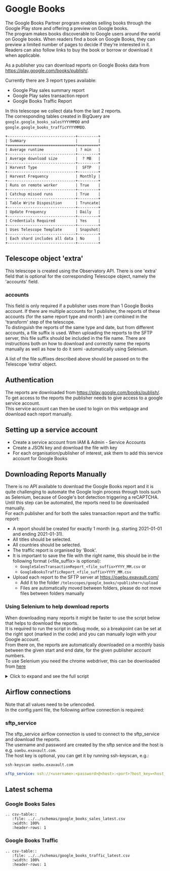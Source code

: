 # Google Books
The Google Books Partner program enables selling books through the Google Play store and offering a preview on Google books.  
The program makes books discoverable to Google users around the world on Google books. When readers find a book on Google Books, they can preview a limited number of pages to decide if they're interested in it. 
Readers can also follow links to buy the book or borrow or download it when applicable.

As a publisher you can download reports on Google Books data from https://play.google.com/books/publish/.  

Currently there are 3 report types available:
- Google Play sales summary report
- Google Play sales transaction report
- Google Books Traffic Report

In this telescope we collect data from the last 2 reports.  
The corresponding tables created in BigQuery are `google.google_books_salesYYYYMMDD` and `google.google_books_trafficYYYYMMDD`.

```eval_rst
+------------------------------+---------+
| Summary                      |         |
+==============================+=========+
| Average runtime              | ? min   |
+------------------------------+---------+
| Average download size        |  ? MB   |
+------------------------------+---------+
| Harvest Type                 |  SFTP   |
+------------------------------+---------+
| Harvest Frequency            | Monthly |
+------------------------------+---------+
| Runs on remote worker        | True    |
+------------------------------+---------+
| Catchup missed runs          | True    |
+------------------------------+---------+
| Table Write Disposition      | Truncate|
+------------------------------+---------+
| Update Frequency             | Daily   |
+------------------------------+---------+
| Credentials Required         | Yes     |
+------------------------------+---------+
| Uses Telescope Template      | Snapshot|
+------------------------------+---------+
| Each shard includes all data | No      |
+------------------------------+---------+
```

## Telescope object 'extra'
This telescope is created using the Observatory API. There is one 'extra' field that is optional for the
 corresponding Telescope object, namely the 'accounts' field.   

### accounts
This field is only required if a publisher uses more than 1 Google Books account. 
If there are multiple accounts for 1 publisher, the reports of these accounts (for the same report type and month
) are combined in the 'transform' step of the telescope.  
To distinguish the reports of the same type and date, but from different accounts, a file suffix is used. 
When uploading the reports to the SFTP server, this file suffix should be included in the file name. 
There are instructions both on how to download and correctly name the reports manually as well as how to do it semi
-automatically using Selenium.

A list of the file suffixes described above should be passed on to the Telescope 'extra' object.

## Authentication
The reports are downloaded from https://play.google.com/books/publish/. To get access to the reports the publisher needs to give access to a google service account.  
This service account can then be used to login on this webpage and download each report manually.

## Setting up a service account  
* Create a service account from IAM & Admin - Service Accounts  
* Create a JSON key and download the file with key  
* For each organisation/publisher of interest, ask them to add this service account for Google Books  

## Downloading Reports Manually
There is no API available to download the Google Books report and it is quite challenging to automate the Google login process through tools such as Selenium, because of Google's bot detection triggering a reCAPTCHA.  
Until this step can be automated, the reports need to be downloaded manually.  
For each publisher and for both the sales transaction report and the traffic report:   
*  A report should be created for exactly 1 month (e.g. starting 2021-01-01 and ending 2021-01-31). 
*  All titles should be selected.
*  All countries should be selected.
*  The traffic report is organised by 'Book'.
*  It is important to save the file with the right name, this should be in the following format (<file_suffix> is optional):  
    *  `GoogleSalesTransactionReport_<file_suffix>YYYY_MM.csv` or
    *  `GoogleBooksTrafficReport_<file_suffix>YYYY_MM.csv`
*  Upload each report to the SFTP server at https://oaebu.exavault.com/
    *   Add it to the folder `/telescopes/google_books/<publisher>/upload`
    *   Files are automatically moved between folders, please do not move files between folders manually

### Using Selenium to help download reports
When downloading many reports it might be faster to use the script below that helps to download the reports.  
It is required to run the script in debug mode, so a breakpoint can be set at the right spot (marked in the code) and
 you can manually login with your Google account.  
From there on, the reports are automatically downloaded on a monthly basis between the given start and end date, for
 the given publisher account numbers.  
To use Selenium you need the chrome webdriver, this can be downloaded from [here](https://chromedriver.chromium.org/downloads)

<details>
    <summary> Click to expand and see the full script </summary>
    
```python
import os
import shutil
import time

import pendulum
from selenium import webdriver


def main():
    """Download Google Books traffic and sales report using Selenium.
    Needs to be run in debug mode, because it requires manual sign in at breakpoint (to avoid bot detection).

    Reports are downloaded at a monthly granularity between the start_date and end_date.
    They are downloaded for each publisher in the 'account_numbers' dict and moved to the corresponding subdirectory
    in the download directory.

    If a publisher has more than 1 account linked a tuple should be used with the publisher name and a file suffix.
    The file suffix will be added to the filepath and is used to distinguish reports from different accounts for
    the same publisher.
    The file suffixes that are used here should be passed on to the telescope 'extra' information as described in the
    docs.

    The traffic report is organised by 'Book'.

    :return: None.
    """

    """ Customise values """
    download_dir = "/path/to/download/dir"
    driver_path = "/path/to/chromedriver"
    # Account numbers can be found in the page path when you are signed in to the google books partner center
    account_numbers = {
        "account_number1": "publisher_name1",
        "account_number2": "publisher_name2",
        "account_number3": ("publisher_name3", "suffix1"),
        "account_number4": ("publisher_name3", "suffix2"),
    }
    start_date = pendulum.datetime(2018, 1, 1)
    end_date = pendulum.now()
    """ Customise values """

    # Set download dir for webdriver
    chrome_options = webdriver.ChromeOptions()
    prefs = {"download.default_directory": download_dir}
    chrome_options.add_experimental_option("prefs", prefs)

    # Initialise webdriver and go to books url to login
    driver = webdriver.Chrome(executable_path=driver_path, chrome_options=chrome_options)
    driver.get("https://play.google.com/books/publish/")

    fmt = "%Y,%-m,%-d"  # <-------- set breakpoint here and manually sign in

    # Create download dir
    if not os.path.exists(download_dir):
        os.mkdir(download_dir)

    # Loop through publishers
    for account_number, publisher in account_numbers.items():
        # Get publisher name and file suffix if given
        if isinstance(publisher, tuple):
            name = publisher[0]
            file_suffix = publisher[1]
        else:
            name = publisher
            file_suffix = ""

        # Create publisher dir
        publisher_dir = os.path.join(download_dir, name)
        if not os.path.exists(publisher_dir):
            os.mkdir(publisher_dir)

        # Loop through months
        period = pendulum.period(start_date, end_date)
        for dt in period.range("months"):
            # Skip month if month is not finished yet
            if dt.end_of("month") >= pendulum.now():
                continue

            # Get start and end date in correct string format
            start = dt.strftime(fmt)
            end = dt.end_of("month").strftime(fmt)

            # Download traffic report
            traffic_report_src = os.path.join(download_dir, "GoogleBooksTrafficReport.csv")
            traffic_report_dst = os.path.join(
                publisher_dir, f'GoogleBooksTrafficReport_{file_suffix}{dt.strftime("%Y_%m")}.csv'
            )
            url = (
                f"https://play.google.com/books/publish/u/2/a/{account_number}/downloadTrafficReport?"
                f"f.req=[[null,{start}],[null,{end}],2,false]"
            )
            download_report(driver, url, traffic_report_src, traffic_report_dst)

            # Download sales report
            sales_report_src = os.path.join(download_dir, "GoogleSalesTransactionReport.csv")
            sales_report_dst = os.path.join(
                publisher_dir,
                f'GoogleSalesTransactionReport_{file_suffix}{dt.strftime("%Y_%m")}.csv',
            )
            url = (
                f"https://play.google.com/books/publish/a/{account_number}/downloadSalesTransactionReport?"
                f"f.req=[[null,{start}],[null,{end}],[],null,null,null,[],[]]"
            )
            download_report(driver, url, sales_report_src, sales_report_dst)


def download_report(driver: webdriver, url: str, src_path: str, dst_path: str):
    """Download a traffic or sales report from url and move report to a different location.

    :param driver: The chrome webdriver
    :param url: Download url
    :param src_path: File path where file is automatically downloaded to
    :param dst_path: File path where file is moved to
    :return: None.
    """
    # Check if report already exists
    if os.path.exists(dst_path):
        return
    # Download from url
    driver.get(url)
    while not os.path.exists(src_path):
        time.sleep(2)
    # Move to correct dir and add date to filename
    shutil.move(src_path, dst_path)
    print(f"Downloaded: {dst_path}")


if __name__ == "__main__":
    main()
```

</details>

## Airflow connections
Note that all values need to be urlencoded.  
In the config.yaml file, the following airflow connection is required:  

### sftp_service
The sftp_service airflow connection is used to connect to the sftp_service and download the reports.  
The username and password are created by the sftp service and the host is e.g. `oaebu.exavault.com`.  
The host key is optional, you can get it by running ssh-keyscan, e.g.:
```
ssh-keyscan oaebu.exavault.com
```

```yaml
sftp_service: ssh://<username>:<password>@<host>:<port>?host_key=<host_key>
```

## Latest schema

### Google Books Sales

``` eval_rst
.. csv-table::
   :file: ../../schemas/google_books_sales_latest.csv
   :width: 100%
   :header-rows: 1
```

### Google Books Traffic

``` eval_rst
.. csv-table::
   :file: ../../schemas/google_books_traffic_latest.csv
   :width: 100%
   :header-rows: 1
```

